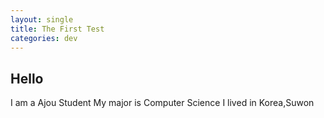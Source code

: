 ```yaml
---
layout: single
title: The First Test
categories: dev
---
```



## Hello

I am a Ajou Student 
My major is Computer Science 
I lived in Korea,Suwon

